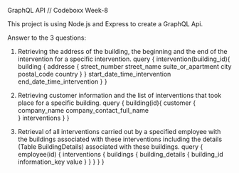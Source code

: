 
GraphQL API // Codeboxx Week-8

This project is using Node.js and Express to create a GraphQL Api.

Answer to the 3 questions:

1. Retrieving the address of the building, the beginning and the end of the intervention for a specific intervention.
query {
    intervention(building_id){
        building {
            addresse {
                street_number
                street_name
                suite_or_apartment
                city
                postal_code
                country
            }
        }
        start_date_time_intervention
        end_date_time_intervention
    }
}

2. Retrieving customer information and the list of interventions that took place for a specific building.
query {
    building(id){
        customer {
            company_name
            company_contact_full_name              
        }
        interventions
    }
}

3. Retrieval of all interventions carried out by a specified employee with the buildings associated with these interventions including the details (Table BuildingDetails) associated with these buildings.
query {
    employee(id) {
        interventions {
            buildings {
                building_details {
                    building_id
                    information_key
                    value
                }
            }
        }
    }
}






